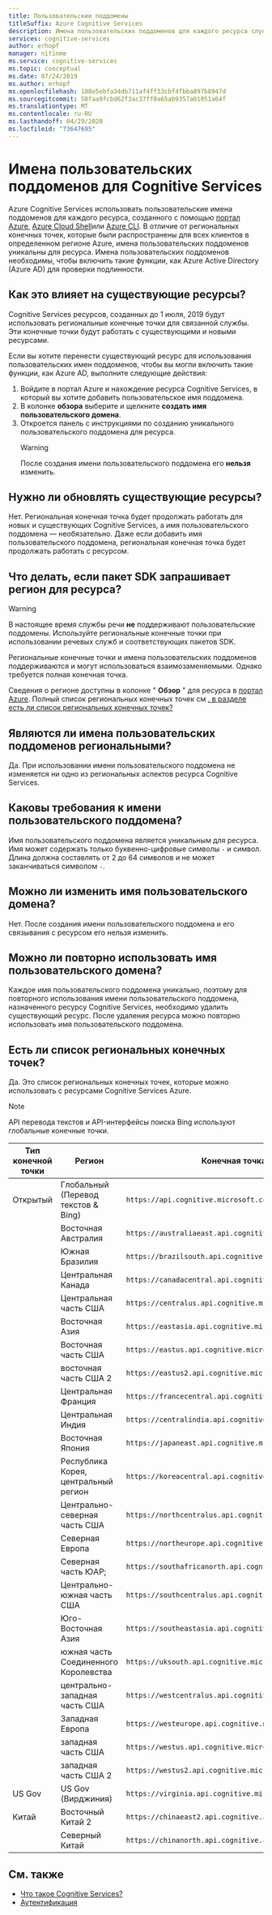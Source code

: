```yaml
---
title: Пользовательские поддомены
titleSuffix: Azure Cognitive Services
description: Имена пользовательских поддоменов для каждого ресурса службы "Поиск и Настройка" создаются с помощью портал Azure, Azure Cloud Shell или Azure CLI.
services: cognitive-services
author: erhopf
manager: nitinme
ms.service: cognitive-services
ms.topic: conceptual
ms.date: 07/24/2019
ms.author: erhopf
ms.openlocfilehash: 108e5ebfa34db711af4ff33cbf4fbba897b8947d
ms.sourcegitcommit: 58faa9fcbd62f3ac37ff0a65ab9357a01051a64f
ms.translationtype: MT
ms.contentlocale: ru-RU
ms.lasthandoff: 04/29/2020
ms.locfileid: "73647695"
---
```

# <a name="custom-subdomain-names-for-cognitive-services"></a>Имена пользовательских поддоменов для Cognitive Services

Azure Cognitive Services использовать пользовательские имена поддоменов для каждого ресурса, созданного с помощью [портал Azure](https://portal.azure.com), [Azure Cloud Shell](https://azure.microsoft.com/features/cloud-shell/)или [Azure CLI](https://docs.microsoft.com/cli/azure/install-azure-cli). В отличие от региональных конечных точек, которые были распространены для всех клиентов в определенном регионе Azure, имена пользовательских поддоменов уникальны для ресурса. Имена пользовательских поддоменов необходимы, чтобы включить такие функции, как Azure Active Directory (Azure AD) для проверки подлинности.

## <a name="how-does-this-impact-existing-resources"></a>Как это влияет на существующие ресурсы?

Cognitive Services ресурсов, созданных до 1 июля, 2019 будут использовать региональные конечные точки для связанной службы. Эти конечные точки будут работать с существующими и новыми ресурсами.

Если вы хотите перенести существующий ресурс для использования пользовательских имен поддоменов, чтобы вы могли включить такие функции, как Azure AD, выполните следующие действия:

1. Войдите в портал Azure и нахождение ресурса Cognitive Services, в который вы хотите добавить пользовательское имя поддомена.
2. В колонке **обзора** выберите и щелкните **создать имя пользовательского домена**.
3. Откроется панель с инструкциями по созданию уникального пользовательского поддомена для ресурса.
   > [!WARNING]
   > После создания имени пользовательского поддомена его **нельзя** изменить.

## <a name="do-i-need-to-update-my-existing-resources"></a>Нужно ли обновлять существующие ресурсы?

Нет. Региональная конечная точка будет продолжать работать для новых и существующих Cognitive Services, а имя пользовательского поддомена — необязательно. Даже если добавить имя пользовательского поддомена, региональная конечная точка будет продолжать работать с ресурсом.

## <a name="what-if-an-sdk-asks-me-for-the-region-for-a-resource"></a>Что делать, если пакет SDK запрашивает регион для ресурса?

> [!WARNING]
> В настоящее время службы речи **не** поддерживают пользовательские поддомены. Используйте региональные конечные точки при использовании речевых служб и соответствующих пакетов SDK.

Региональные конечные точки и имена пользовательских поддоменов поддерживаются и могут использоваться взаимозаменяемыми. Однако требуется полная конечная точка.

Сведения о регионе доступны в колонке " **Обзор** " для ресурса в [портал Azure](https://portal.azure.com). Полный список региональных конечных точек см [. в разделе есть ли список региональных конечных точек?](#is-there-a-list-of-regional-endpoints)

## <a name="are-custom-subdomain-names-regional"></a>Являются ли имена пользовательских поддоменов региональными?

Да. При использовании имени пользовательского поддомена не изменяется ни одно из региональных аспектов ресурса Cognitive Services.

## <a name="what-are-the-requirements-for-a-custom-subdomain-name"></a>Каковы требования к имени пользовательского поддомена?

Имя пользовательского поддомена является уникальным для ресурса. Имя может содержать только буквенно-цифровые символы `-` и символ. Длина должна составлять от 2 до 64 символов и не может заканчиваться символом `-`.

## <a name="can-i-change-a-custom-domain-name"></a>Можно ли изменить имя пользовательского домена?

Нет. После создания имени пользовательского поддомена и его связывания с ресурсом его нельзя изменить.

## <a name="can-i-reuse-a-custom-domain-name"></a>Можно ли повторно использовать имя пользовательского домена?

Каждое имя пользовательского поддомена уникально, поэтому для повторного использования имени пользовательского поддомена, назначенного ресурсу Cognitive Services, необходимо удалить существующий ресурс. После удаления ресурса можно повторно использовать имя пользовательского поддомена.

## <a name="is-there-a-list-of-regional-endpoints"></a>Есть ли список региональных конечных точек?

Да. Это список региональных конечных точек, которые можно использовать с ресурсами Cognitive Services Azure.

> [!NOTE]
> API перевода текстов и API-интерфейсы поиска Bing используют глобальные конечные точки.

| Тип конечной точки | Регион | Конечная точка |
|---------------|--------|----------|
| Открытый | Глобальный (Перевод текстов & Bing) | `https://api.cognitive.microsoft.com` |
| | Восточная Австралия | `https://australiaeast.api.cognitive.microsoft.com` |
| | Южная Бразилия | `https://brazilsouth.api.cognitive.microsoft.com` |
| | Центральная Канада | `https://canadacentral.api.cognitive.microsoft.com` |
| | Центральная часть США | `https://centralus.api.cognitive.microsoft.com` |
| | Восточная Азия | `https://eastasia.api.cognitive.microsoft.com` |
| | Восточная часть США | `https://eastus.api.cognitive.microsoft.com` |
| | восточная часть США 2 | `https://eastus2.api.cognitive.microsoft.com` |
| | Центральная Франция | `https://francecentral.api.cognitive.microsoft.com` |
| | Центральная Индия | `https://centralindia.api.cognitive.microsoft.com` |
| | Восточная Япония | `https://japaneast.api.cognitive.microsoft.com` |
| | Республика Корея, центральный регион | `https://koreacentral.api.cognitive.microsoft.com` |
| | Центрально-северная часть США | `https://northcentralus.api.cognitive.microsoft.com` |
| | Северная Европа | `https://northeurope.api.cognitive.microsoft.com` |
| | Северная часть ЮАР; | `https://southafricanorth.api.cognitive.microsoft.com` |
| | Центрально-южная часть США | `https://southcentralus.api.cognitive.microsoft.com` |
| | Юго-Восточная Азия | `https://southeastasia.api.cognitive.microsoft.com` |
| | южная часть Соединенного Королевства | `https://uksouth.api.cognitive.microsoft.com` |
| | центрально-западная часть США | `https://westcentralus.api.cognitive.microsoft.com` |
| | Западная Европа | `https://westeurope.api.cognitive.microsoft.com` |
| | западная часть США | `https://westus.api.cognitive.microsoft.com` |
| | западная часть США 2 | `https://westus2.api.cognitive.microsoft.com` |
| US Gov | US Gov (Вирджиния) | `https://virginia.api.cognitive.microsoft.us` |
| Китай | Восточный Китай 2 | `https://chinaeast2.api.cognitive.azure.cn` |
| | Северный Китай | `https://chinanorth.api.cognitive.azure.cn` |

## <a name="see-also"></a>См. также

* [Что такое Cognitive Services?](Welcome.md)
* [Аутентификация](authentication.md)
